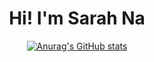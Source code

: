 <div align="center"> 
  <h1> Hi! I'm Sarah Na </h1>
  
[![Anurag's GitHub stats](https://github-readme-stats.vercel.app/api?username=sehwaa)](https://github.com/anuraghazra/github-readme-stats)
  
</div>
<!--
**sehwaa/sehwaa** is a ✨ _special_ ✨ repository because its `README.md` (this file) appears on your GitHub profile.

Here are some ideas to get you started:

- 🔭 I’m currently working on ...
- 🌱 I’m currently learning ...
- 👯 I’m looking to collaborate on ...
- 🤔 I’m looking for help with ...
- 💬 Ask me about ...
- 📫 How to reach me: ...
- 😄 Pronouns: ...
- ⚡ Fun fact: ...
-->
